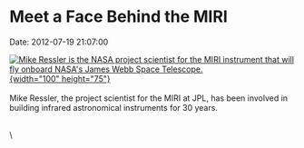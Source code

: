 Meet a Face Behind the MIRI
===========================

Date: 2012-07-19 21:07:00

[![Mike Ressler is the NASA project scientist for the MIRI instrument
that will fly onboard NASA\'s James Webb Space
Telescope.](http://www.jpl.nasa.gov/images/sg_other/20120719/miri20120719-th.jpg){width="100"
height="75"}](http://www.jpl.nasa.gov/news/news.cfm?release=2012-214&rn=news.xml&rst=3442)\
\
Mike Ressler, the project scientist for the MIRI at JPL, has been
involved in building infrared astronomical instruments for 30 years.

\
\

